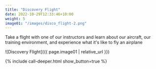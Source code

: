 ```yaml
---
title: "Discovery Flight"
date: 2022-10-29T12:33:46+10:00
weight: 5
image01: "/images/disco_flight-2.png"
---
```


Take a flight with one of our instructors and learn about our aircraft, our training environment, and experience what it's like to fly an airplane

![Discovery Flight]({{ page.image01 | relative_url }})

<div class="container">
    <div class="row justify-content-start">
      <div class="col-12 order-2 order-md-1">
          {% include call-deeper.html show_button=true %}
      </div>
    </div>
</div>